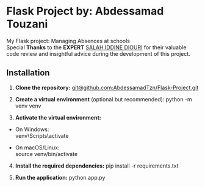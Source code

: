 # Flask Project by: Abdessamad Touzani
My Flask project: Managing Absences at schools  
Special **Thanks** to the **EXPERT** [SALAH IDDINE DIOURI](https://github.com/diouri844) for their valuable code review and insightful advice during the development of this project.
## Installation

1. **Clone the repository:**
   [git@github.com:AbdessamadTzn/Flask-Project.git](https://github.com/AbdessamadTzn/Flask-Project.git)

2. **Create a virtual environment** (optional but recommended):
  python -m venv venv

3. **Activate the virtual environment:**
  * On Windows:  
      venv\Scripts\activate

  * On macOS/Linux:  
      source venv/bin/activate

4. **Install the required dependencies:** 
     pip install -r requirements.txt
   
5. **Run the application:**
     python app.py
